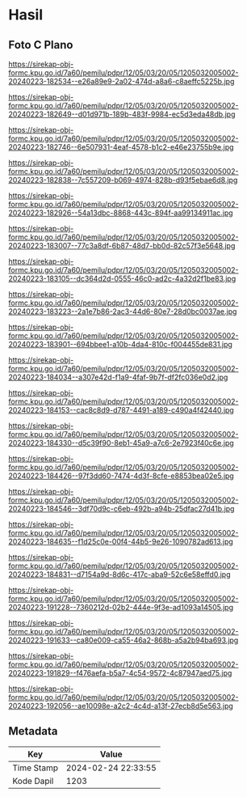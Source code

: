# Hasil

## Foto C Plano

https://sirekap-obj-formc.kpu.go.id/7a60/pemilu/pdpr/12/05/03/20/05/1205032005002-20240223-182534--e26a89e9-2a02-474d-a8a6-c8aeffc5225b.jpg

https://sirekap-obj-formc.kpu.go.id/7a60/pemilu/pdpr/12/05/03/20/05/1205032005002-20240223-182649--d01d971b-189b-483f-9984-ec5d3eda48db.jpg

https://sirekap-obj-formc.kpu.go.id/7a60/pemilu/pdpr/12/05/03/20/05/1205032005002-20240223-182746--6e507931-4eaf-4578-b1c2-e46e23755b9e.jpg

https://sirekap-obj-formc.kpu.go.id/7a60/pemilu/pdpr/12/05/03/20/05/1205032005002-20240223-182838--7c557209-b069-4974-828b-d93f5ebae6d8.jpg

https://sirekap-obj-formc.kpu.go.id/7a60/pemilu/pdpr/12/05/03/20/05/1205032005002-20240223-182926--54a13dbc-8868-443c-894f-aa99134911ac.jpg

https://sirekap-obj-formc.kpu.go.id/7a60/pemilu/pdpr/12/05/03/20/05/1205032005002-20240223-183007--77c3a8df-6b87-48d7-bb0d-82c57f3e5648.jpg

https://sirekap-obj-formc.kpu.go.id/7a60/pemilu/pdpr/12/05/03/20/05/1205032005002-20240223-183105--dc364d2d-0555-46c0-ad2c-4a32d2f1be83.jpg

https://sirekap-obj-formc.kpu.go.id/7a60/pemilu/pdpr/12/05/03/20/05/1205032005002-20240223-183223--2a1e7b86-2ac3-44d6-80e7-28d0bc0037ae.jpg

https://sirekap-obj-formc.kpu.go.id/7a60/pemilu/pdpr/12/05/03/20/05/1205032005002-20240223-183901--694bbee1-a10b-4da4-810c-f004455de831.jpg

https://sirekap-obj-formc.kpu.go.id/7a60/pemilu/pdpr/12/05/03/20/05/1205032005002-20240223-184034--a307e42d-f1a9-4faf-9b7f-df2fc036e0d2.jpg

https://sirekap-obj-formc.kpu.go.id/7a60/pemilu/pdpr/12/05/03/20/05/1205032005002-20240223-184153--cac8c8d9-d787-4491-a189-c490a4f42440.jpg

https://sirekap-obj-formc.kpu.go.id/7a60/pemilu/pdpr/12/05/03/20/05/1205032005002-20240223-184330--d5c39f90-8eb1-45a9-a7c6-2e7923f40c6e.jpg

https://sirekap-obj-formc.kpu.go.id/7a60/pemilu/pdpr/12/05/03/20/05/1205032005002-20240223-184426--97f3dd60-7474-4d3f-8cfe-e8853bea02e5.jpg

https://sirekap-obj-formc.kpu.go.id/7a60/pemilu/pdpr/12/05/03/20/05/1205032005002-20240223-184546--3df70d9c-c6eb-492b-a94b-25dfac27d41b.jpg

https://sirekap-obj-formc.kpu.go.id/7a60/pemilu/pdpr/12/05/03/20/05/1205032005002-20240223-184635--f1d25c0e-00f4-44b5-9e26-1090782ad613.jpg

https://sirekap-obj-formc.kpu.go.id/7a60/pemilu/pdpr/12/05/03/20/05/1205032005002-20240223-184831--d7154a9d-8d6c-417c-aba9-52c6e58effd0.jpg

https://sirekap-obj-formc.kpu.go.id/7a60/pemilu/pdpr/12/05/03/20/05/1205032005002-20240223-191228--7360212d-02b2-444e-9f3e-ad1093a14505.jpg

https://sirekap-obj-formc.kpu.go.id/7a60/pemilu/pdpr/12/05/03/20/05/1205032005002-20240223-191633--ca80e009-ca55-46a2-868b-a5a2b94ba693.jpg

https://sirekap-obj-formc.kpu.go.id/7a60/pemilu/pdpr/12/05/03/20/05/1205032005002-20240223-191829--f476aefa-b5a7-4c54-9572-4c87947aed75.jpg

https://sirekap-obj-formc.kpu.go.id/7a60/pemilu/pdpr/12/05/03/20/05/1205032005002-20240223-192056--ae10098e-a2c2-4c4d-a13f-27ecb8d5e563.jpg


## Metadata

| Key        | Value               |
| ---------- | ------------------- |
| Time Stamp | 2024-02-24 22:33:55 |
| Kode Dapil | 1203                |




